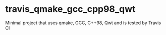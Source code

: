# travis_qmake_gcc_cpp98_qwt
Minimal project that uses qmake, GCC, C++98, Qwt and is tested by Travis CI
